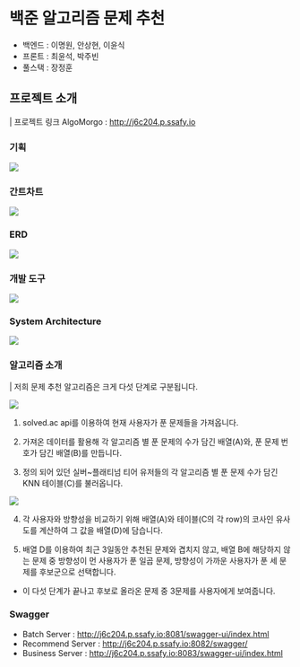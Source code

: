 # 백준 알고리즘 문제 추천

- 백엔드 : 이명원, 안상현, 이윤식
- 프론트 : 최윤석, 박주빈
- 풀스택 : 장정훈



## 프로젝트 소개

| 프로젝트 링크 AlgoMorgo : http://j6c204.p.ssafy.io

### 기획

![](https://lab.ssafy.com/s06-bigdata-rec-sub2/S06P22C204/-/raw/dev/image/Planning.png)



### 간트차트

![](https://lab.ssafy.com/s06-bigdata-rec-sub2/S06P22C204/-/raw/dev/image/GanttChart.png)



### ERD

![](https://lab.ssafy.com/s06-bigdata-rec-sub2/S06P22C204/-/raw/dev/image/erd.PNG)



### 개발 도구

![](https://lab.ssafy.com/s06-bigdata-rec-sub2/S06P22C204/-/raw/dev/image/DevTools.png)



### System Architecture

![](https://lab.ssafy.com/s06-bigdata-rec-sub2/S06P22C204/-/raw/dev/image/System%20Architecture.png)



### 알고리즘 소개

| 저희 문제 추천 알고리즘은 크게 다섯 단계로 구분됩니다.

![](https://lab.ssafy.com/s06-bigdata-rec-sub2/S06P22C204/-/raw/dev/image/RecommendAlgorithm1.png)

1. solved.ac api를 이용하여 현재 사용자가 푼 문제들을 가져옵니다.

2. 가져온 데이터를 활용해 각 알고리즘 별 푼 문제의 수가 담긴 배열(A)와,  푼 문제 번호가 담긴 배열(B)를 만듭니다.

3. 정의 되어 있던 실버~플래티넘 티어 유저들의 각 알고리즘 별 푼 문제 수가 담긴 KNN 테이블(C)를 불러옵니다.

![](https://lab.ssafy.com/s06-bigdata-rec-sub2/S06P22C204/-/raw/dev/image/RecommendAlgorithm2.png)

4. 각 사용자와 방향성을 비교하기 위해 배열(A)와 테이블(C의 각 row)의 코사인 유사도를 계산하여 그 값을 배열(D)에 담습니다.

5. 배열 D를 이용하여 최근 3일동안 추천된 문제와 겹치지 않고, 배열 B에 해당하지 않는 문제 중
방향성이 먼 사용자가 푼 일곱 문제, 방향성이 가까운 사용자가 푼 세 문제를 후보군으로 선택합니다.

- 이 다섯 단계가 끝나고 후보로 올라온 문제 중 3문제를 사용자에게 보여줍니다.


### Swagger

- Batch Server : http://j6c204.p.ssafy.io:8081/swagger-ui/index.html
- Recommend Server : http://j6c204.p.ssafy.io:8082/swagger/
- Business Server : http://j6c204.p.ssafy.io:8083/swagger-ui/index.html

